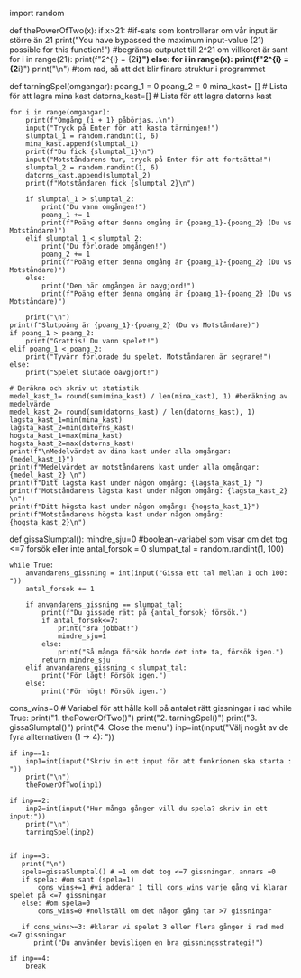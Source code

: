 import random 


def thePowerOfTwo(x):
    if x>21: #if-sats som kontrollerar om vår input är större än 21
        print("You have bypassed the maximum input-value (21) possible for this function!")
        #begränsa outputet till 2^21 om villkoret är sant
        for i in range(21):
            print(f"2^{i} = {2**i}")
    else:
        for i in range(x):
            print(f"2^{i} = {2**i}")
    print("\n") #tom rad, så att det blir finare struktur i programmet
    

def tarningSpel(omgangar):
    poang_1 = 0
    poang_2 = 0
    mina_kast= []  # Lista för att lagra mina kast
    datorns_kast=[] # Lista för att lagra datorns kast

    for i in range(omgangar):
        print(f"Omgång {i + 1} påbörjas..\n")
        input("Tryck på Enter för att kasta tärningen!")
        slumptal_1 = random.randint(1, 6)
        mina_kast.append(slumptal_1)
        print(f"Du fick {slumptal_1}\n")
        input("Motståndarens tur, tryck på Enter för att fortsätta!")
        slumptal_2 = random.randint(1, 6)
        datorns_kast.append(slumptal_2)
        print(f"Motståndaren fick {slumptal_2}\n")

        if slumptal_1 > slumptal_2:
            print("Du vann omgången!")
            poang_1 += 1
            print(f"Poäng efter denna omgång är {poang_1}-{poang_2} (Du vs Motståndare)")
        elif slumptal_1 < slumptal_2:
            print("Du förlorade omgången!")
            poang_2 += 1
            print(f"Poäng efter denna omgång är {poang_1}-{poang_2} (Du vs Motståndare)")
        else:
            print("Den här omgången är oavgjord!")
            print(f"Poäng efter denna omgång är {poang_1}-{poang_2} (Du vs Motståndare)")

        print("\n")
    print(f"Slutpoäng är {poang_1}-{poang_2} (Du vs Motståndare)")
    if poang_1 > poang_2:
        print("Grattis! Du vann spelet!")
    elif poang_1 < poang_2:
        print("Tyvärr förlorade du spelet. Motståndaren är segrare!")
    else:
        print("Spelet slutade oavgjort!")

    # Beräkna och skriv ut statistik
    medel_kast_1= round(sum(mina_kast) / len(mina_kast), 1) #beräkning av medelvärde
    medel_kast_2= round(sum(datorns_kast) / len(datorns_kast), 1)
    lagsta_kast_1=min(mina_kast)
    lagsta_kast_2=min(datorns_kast)
    hogsta_kast_1=max(mina_kast)
    hogsta_kast_2=max(datorns_kast)
    print(f"\nMedelvärdet av dina kast under alla omgångar: {medel_kast_1}")
    print(f"Medelvärdet av motståndarens kast under alla omgångar: {medel_kast_2} \n")
    print(f"Ditt lägsta kast under någon omgång: {lagsta_kast_1} ")
    print(f"Motståndarens lägsta kast under någon omgång: {lagsta_kast_2} \n")
    print(f"Ditt högsta kast under någon omgång: {hogsta_kast_1}")
    print(f"Motståndarens högsta kast under någon omgång: {hogsta_kast_2}\n")





def gissaSlumptal():
    mindre_sju=0 #boolean-variabel som visar om det tog <=7 forsök eller inte
    antal_forsok = 0
    slumpat_tal = random.randint(1, 100)
    
    while True:
        anvandarens_gissning = int(input("Gissa ett tal mellan 1 och 100: "))
        antal_forsok += 1
        
        if anvandarens_gissning == slumpat_tal:
            print(f"Du gissade rätt på {antal_forsok} försök.")
            if antal_forsok<=7:
                print("Bra jobbat!")
                mindre_sju=1
            else:    
                print("Så många försök borde det inte ta, försök igen.")
            return mindre_sju
        elif anvandarens_gissning < slumpat_tal:
            print("För lågt! Försök igen.")
        else:
            print("För högt! Försök igen.")
        
        



cons_wins=0 # Variabel för att hålla koll på antalet rätt gissningar i rad
while True:
    print("1. thePowerOfTwo()")
    print("2. tarningSpel()")
    print("3. gissaSlumptal()")
    print("4. Close the menu")
    inp=int(input("Välj nogåt av de fyra allternativen  (1 -> 4): "))

   
    if inp==1:
        inp1=int(input("Skriv in ett input för att funkrionen ska starta : "))
        print("\n")
        thePowerOfTwo(inp1)
    
    if inp==2:
        inp2=int(input("Hur många gånger vill du spela? skriv in ett input:"))
        print("\n")
        tarningSpel(inp2)
     

    if inp==3:
       print("\n")
       spela=gissaSlumptal() # =1 om det tog <=7 gissningar, annars =0
       if spela: #om sant (spela=1)
           cons_wins+=1 #vi adderar 1 till cons_wins varje gång vi klarar spelet på <=7 gissningar
       else: #om spela=0
           cons_wins=0 #nollställ om det någon gång tar >7 gissningar

       if cons_wins>=3: #klarar vi spelet 3 eller flera gånger i rad med <=7 gissningar
          print("Du använder bevisligen en bra gissningsstrategi!")    
          
    if inp==4:
        break
    
